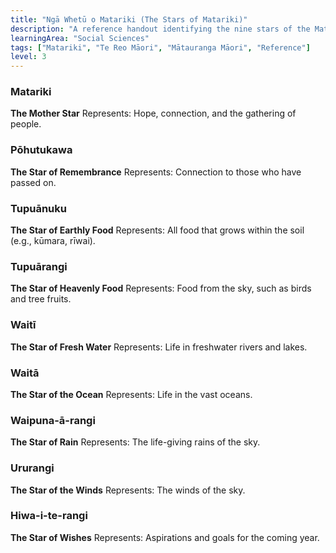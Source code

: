 ```yaml
---
title: "Ngā Whetū o Matariki (The Stars of Matariki)"
description: "A reference handout identifying the nine stars of the Matariki cluster and their significance."
learningArea: "Social Sciences"
tags: ["Matariki", "Te Reo Māori", "Mātauranga Māori", "Reference"]
level: 3
---
```


### Matariki
**The Mother Star**
Represents: Hope, connection, and the gathering of people.

### Pōhutukawa
**The Star of Remembrance**
Represents: Connection to those who have passed on.

### Tupuānuku
**The Star of Earthly Food**
Represents: All food that grows within the soil (e.g., kūmara, rīwai).

### Tupuārangi
**The Star of Heavenly Food**
Represents: Food from the sky, such as birds and tree fruits.

### Waitī
**The Star of Fresh Water**
Represents: Life in freshwater rivers and lakes.

### Waitā
**The Star of the Ocean**
Represents: Life in the vast oceans.

### Waipuna-ā-rangi
**The Star of Rain**
Represents: The life-giving rains of the sky.

### Ururangi
**The Star of the Winds**
Represents: The winds of the sky.

### Hiwa-i-te-rangi
**The Star of Wishes**
Represents: Aspirations and goals for the coming year.
